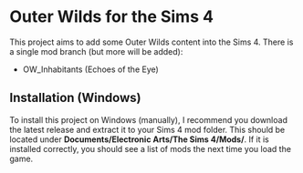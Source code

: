 # Outer Wilds for the Sims 4
This project aims to add some Outer Wilds content into the Sims 4. There is a single mod branch (but more will be added):

* OW_Inhabitants (Echoes of the Eye)

## Installation (Windows)
To install this project on Windows (manually), I recommend you download the latest release and extract it to your Sims 4 mod folder. This should be located under **Documents/Electronic Arts/The Sims 4/Mods/**. If it is installed correctly, you should see a list of mods the next time you load the game.
